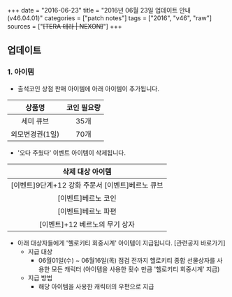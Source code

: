 +++
date = "2016-06-23"
title = "2016년 06월 23일 업데이트 안내 (v46.04.01)"
categories = ["patch notes"]
tags = ["2016", "v46", "raw"]
sources = ["~~[TERA 테라 | NEXON]~~"]
+++

## 업데이트

### **1.** 아이템
- 출석코인 상점 판매 아이템에 아래 아이템이 추가됩니다.

| 상품명 | 코인 필요량 |
| :-: | :-: |
| 세미 큐브 | 35개  |
| 외모변경권(1일) | 70개 |

- '오다 주웠다' 이벤트 아이템이 삭제됩니다.

| 삭제 대상 아이템 |
| :-: |
| [이벤트]9단계+12 강화 주문서 [이벤트]베르노 큐브 |
| [이벤트]베르노 코인 |
| [이벤트]베르노 파편 |
| [이벤트]+12 베르노의 무기 상자  |

- 아래 대상자들에게 '헬로키티 회중시계' 아이템이 지급됩니다. [관련공지 바로가기] 
  - 지급 대상
    - 06월01일(수) ~ 06월16일(목) 점검 전까지 헬로키티 종합 선물상자를 사용한 모든 캐릭터 (아이템을 사용한 횟수 만큼 '헬로키티 회중시계' 지급) 
  - 지급 방법
    - 해당 아이템을 사용한 캐릭터의 우편으로 지급 

